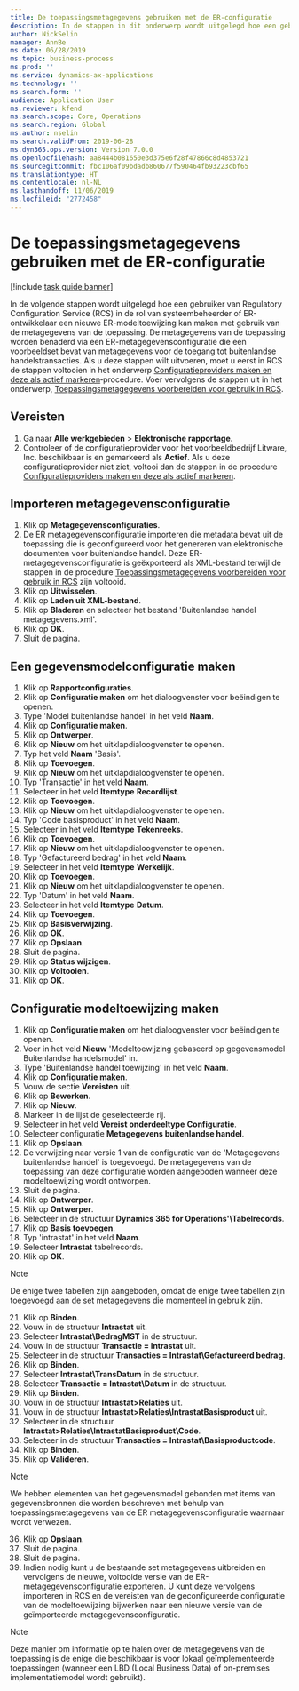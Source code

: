```yaml
---
title: De toepassingsmetagegevens gebruiken met de ER‑configuratie
description: In de stappen in dit onderwerp wordt uitgelegd hoe een gebruiker van de Regulatory Configuration Service (RCS) een nieuwe Elektronisch Rapportage modeltoewijzing kan ontwerpen met behulp van de metagegevens in Finance and Operations.
author: NickSelin
manager: AnnBe
ms.date: 06/28/2019
ms.topic: business-process
ms.prod: ''
ms.service: dynamics-ax-applications
ms.technology: ''
ms.search.form: ''
audience: Application User
ms.reviewer: kfend
ms.search.scope: Core, Operations
ms.search.region: Global
ms.author: nselin
ms.search.validFrom: 2019-06-28
ms.dyn365.ops.version: Version 7.0.0
ms.openlocfilehash: aa8444b081650e3d375e6f28f47866c8d4853721
ms.sourcegitcommit: fbc106af09bdadb860677f590464fb93223cbf65
ms.translationtype: HT
ms.contentlocale: nl-NL
ms.lasthandoff: 11/06/2019
ms.locfileid: "2772458"
---
```

# <a name="access-application-metadata-by-using-er-configuration"></a>De toepassingsmetagegevens gebruiken met de ER‑configuratie

[!include [task guide banner](../../includes/task-guide-banner.md)]

In de volgende stappen wordt uitgelegd hoe een gebruiker van Regulatory Configuration Service (RCS) in de rol van systeembeheerder of ER-ontwikkelaar een nieuwe ER-modeltoewijzing kan maken met gebruik van de metagegevens van de toepassing. De metagegevens van de toepassing worden benaderd via een ER-metagegevensconfiguratie die een voorbeeldset bevat van metagegevens voor de toegang tot buitenlandse handelstransacties. Als u deze stappen wilt uitvoeren, moet u eerst in RCS de stappen voltooien in het onderwerp [Configuratieproviders maken en deze als actief markeren](er-configuration-provider-mark-it-active-2016-11.md)‑procedure. Voer vervolgens de stappen uit in het onderwerp, [Toepassingsmetagegevens voorbereiden voor gebruik in RCS](prepare-application-metadata-rcs.md).

## <a name="prerequisites"></a>Vereisten
1. Ga naar **Alle werkgebieden** > **Elektronische rapportage**. 
2. Controleer of de configuratieprovider voor het voorbeeldbedrijf Litware, Inc. beschikbaar is en gemarkeerd als **Actief**. Als u deze configuratieprovider niet ziet, voltooi dan de stappen in de procedure [Configuratieproviders maken en deze als actief markeren](er-configuration-provider-mark-it-active-2016-11.md). 

## <a name="import-metadata-configuration"></a>Importeren metagegevensconfiguratie 
1. Klik op **Metagegevensconfiguraties**. 
2. De ER metagegevensconfiguratie importeren die metadata bevat uit de toepassing die is geconfigureerd voor het genereren van elektronische documenten voor buitenlandse handel. Deze ER-metagegevensconfiguratie is geëxporteerd als XML-bestand terwijl de stappen in de procedure [Toepassingsmetagegevens voorbereiden voor gebruik in RCS](prepare-application-metadata-rcs.md) zijn voltooid. 
3. Klik op **Uitwisselen**. 
4. Klik op **Laden uit XML-bestand**. 
5. Klik op **Bladeren** en selecteer het bestand 'Buitenlandse handel metagegevens.xml'. 
6. Klik op **OK**. 
7. Sluit de pagina. 

## <a name="create-data-model-configuration"></a>Een gegevensmodelconfiguratie maken
1. Klik op **Rapportconfiguraties**. 
2. Klik op **Configuratie maken** om het dialoogvenster voor beëindigen te openen. 
3. Type 'Model buitenlandse handel' in het veld **Naam**. 
4. Klik op **Configuratie maken**. 
5. Klik op **Ontwerper**. 
6. Klik op **Nieuw** om het uitklapdialoogvenster te openen. 
7. Typ het veld **Naam** 'Basis'. 
8. Klik op **Toevoegen**. 
9. Klik op **Nieuw** om het uitklapdialoogvenster te openen. 
10. Typ 'Transactie' in het veld **Naam**. 
11. Selecteer in het veld **Itemtype** **Recordlijst**. 
12. Klik op **Toevoegen**. 
13. Klik op **Nieuw** om het uitklapdialoogvenster te openen. 
14. Typ 'Code basisproduct' in het veld **Naam**. 
15. Selecteer in het veld **Itemtype** **Tekenreeks**. 
16. Klik op **Toevoegen**. 
17. Klik op **Nieuw** om het uitklapdialoogvenster te openen. 
18. Typ 'Gefactureerd bedrag' in het veld **Naam**. 
19. Selecteer in het veld **Itemtype** **Werkelijk**. 
20. Klik op **Toevoegen**. 
21. Klik op **Nieuw** om het uitklapdialoogvenster te openen. 
22. Typ 'Datum' in het veld **Naam**. 
23. Selecteer in het veld **Itemtype** **Datum**. 
24. Klik op **Toevoegen**. 
25. Klik op **Basisverwijzing**. 
26. Klik op **OK**. 
27. Klik op **Opslaan**. 
28. Sluit de pagina. 
29. Klik op **Status wijzigen**. 
30. Klik op **Voltooien**. 
31. Klik op **OK**. 

## <a name="create-model-mapping-configuration"></a>Configuratie modeltoewijzing maken 
1. Klik op **Configuratie maken** om het dialoogvenster voor beëindigen te openen. 
2. Voer in het veld **Nieuw** 'Modeltoewijzing gebaseerd op gegevensmodel Buitenlandse handelsmodel' in. 
3. Type 'Buitenlandse handel toewijzing' in het veld **Naam**. 
4. Klik op **Configuratie maken**. 
5. Vouw de sectie **Vereisten** uit. 
6. Klik op **Bewerken**. 
7. Klik op **Nieuw**. 
8. Markeer in de lijst de geselecteerde rij. 
9. Selecteer in het veld **Vereist onderdeeltype** **Configuratie**. 
10. Selecteer configuratie **Metagegevens buitenlandse handel**. 
11. Klik op **Opslaan**. 
12. De verwijzing naar versie 1 van de configuratie van de 'Metagegevens buitenlandse handel' is toegevoegd. De metagegevens van de toepassing van deze configuratie worden aangeboden wanneer deze modeltoewijzing wordt ontworpen. 
13. Sluit de pagina. 
14. Klik op **Ontwerper**. 
15. Klik op **Ontwerper**. 
16. Selecteer in de structuur **Dynamics 365 for Operations'\Tabelrecords**. 
17. Klik op **Basis toevoegen**. 
18. Typ 'intrastat' in het veld **Naam**. 
19. Selecteer **Intrastat** tabelrecords. 
20. Klik op **OK**. 

> [!NOTE]
> De enige twee tabellen zijn aangeboden, omdat de enige twee tabellen zijn toegevoegd aan de set metagegevens die momenteel in gebruik zijn. 

21. Klik op **Binden**. 
22. Vouw in de structuur **Intrastat** uit. 
23. Selecteer **Intrastat\BedragMST** in de structuur. 
24. Vouw in de structuur **Transactie = Intrastat** uit. 
25. Selecteer in de structuur **Transacties = Intrastat\Gefactureerd bedrag**. 
26. Klik op **Binden**. 
27. Selecteer **Intrastat\TransDatum** in de structuur. 
28. Selecteer **Transactie = Intrastat\Datum** in de structuur. 
29. Klik op **Binden**. 
30. Vouw in de structuur **Intrastat\>Relaties** uit. 
31. Vouw in de structuur **Intrastat\>Relaties\IntrastatBasisproduct** uit. 
32. Selecteer in de structuur **Intrastat\>Relaties\IntrastatBasisproduct\Code**. 
33. Selecteer in de structuur **Transacties = Intrastat\Basisproductcode**. 
34. Klik op **Binden**. 
35. Klik op **Valideren**. 

> [!NOTE]
> We hebben elementen van het gegevensmodel gebonden met items van gegevensbronnen die worden beschreven met behulp van toepassingsmetagegevens van de ER metagegevensconfiguratie waarnaar wordt verwezen. 
36. Klik op **Opslaan**. 
37. Sluit de pagina. 
38. Sluit de pagina. 
39. Indien nodig kunt u de bestaande set metagegevens uitbreiden en vervolgens de nieuwe, voltooide versie van de ER-metagegevensconfiguratie exporteren. U kunt deze vervolgens importeren in RCS en de vereisten van de geconfigureerde configuratie van de modeltoewijzing bijwerken naar een nieuwe versie van de geïmporteerde metagegevensconfiguratie. 

> [!NOTE]
> Deze manier om informatie op te halen over de metagegevens van de toepassing is de enige die beschikbaar is voor lokaal geïmplementeerde toepassingen (wanneer een LBD (Local Business Data) of on-premises implementatiemodel wordt gebruikt).
        
